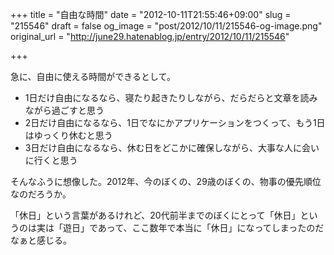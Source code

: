 +++
title = "自由な時間"
date = "2012-10-11T21:55:46+09:00"
slug = "215546"
draft = false
og_image = "post/2012/10/11/215546-og-image.png"
original_url = "http://june29.hatenablog.jp/entry/2012/10/11/215546"

+++

<p>急に、自由に使える時間ができるとして。</p>

<ul>
<li>1日だけ自由になるなら、寝たり起きたりしながら、だらだらと文章を読みながら過ごすと思う</li>
<li>2日だけ自由になるなら、1日でなにかアプリケーションをつくって、もう1日はゆっくり休むと思う</li>
<li>3日だけ自由になるなら、休む日をどこかに確保しながら、大事な人に会いに行くと思う</li>
</ul>
<p>そんなふうに想像した。2012年、今のぼくの、29歳のぼくの、物事の優先順位なのだろうか。</p>
<p>「休日」という言葉があるけれど、20代前半までのぼくにとって「休日」というのは実は「遊日」であって、ここ数年で本当に「休日」になってしまったのだなぁと感じる。</p>